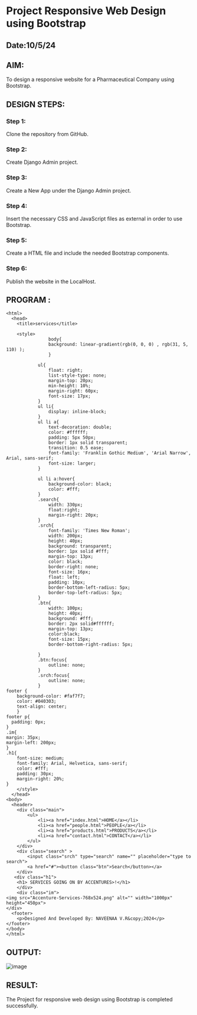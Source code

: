 # Project Responsive Web Design using Bootstrap
## Date:10/5/24
## AIM:
To design a responsive website for a Pharmaceutical Company using Bootstrap.

## DESIGN STEPS:

### Step 1:
Clone the repository from GitHub.

### Step 2:
Create Django Admin project.

### Step 3:
Create a New App under the Django Admin project.

### Step 4:
Insert the necessary CSS and JavaScript files as external in order to use Bootstrap.

### Step 5:
Create a HTML file and include the needed Bootstrap components.

### Step 6:
Publish the website in the LocalHost.

## PROGRAM :
```
<html>
  <head>
    <title>services</title>
    
    <style>
                body{
                background: linear-gradient(rgb(0, 0, 0) , rgb(31, 5, 110) );
                }
                
            ul{
                float: right;
                list-style-type: none;
                margin-top: 20px;
                min-height: 10%;
                margin-right: 60px;
                font-size: 17px;
            }
            ul li{
                display: inline-block;
            }
            ul li a{
                text-decoration: double;
                color: #ffffff;
                padding: 5px 50px;
                border: 1px solid transparent;
                transition: 0.5 ease;
                font-family: 'Franklin Gothic Medium', 'Arial Narrow', Arial, sans-serif;
                font-size: larger;
            }

            ul li a:hover{
                background-color: black;
                color: #fff;
            }
            .search{
                width: 330px;
                float:right;
                margin-right: 20px;
            }
            .srch{
                font-family: 'Times New Roman';
                width: 200px;
                height: 40px;
                background: transparent;
                border: 1px solid #fff;
                margin-top: 13px;
                color: black;
                border-right: none;
                font-size: 16px;
                float: left;
                padding: 10px;
                border-bottom-left-radius: 5px;
                border-top-left-radius: 5px;
            }
            .btn{
                width: 100px;
                height: 40px;
                background: #fff;
                border: 2px solid#ffffff;
                margin-top: 13px;
                color:black;
                font-size: 15px;
                border-bottom-right-radius: 5px;
                
            }
            .btn:focus{
                outline: none;
            }
            .srch:focus{
                outline: none;
            }
footer {
    background-color: #faf7f7;
    color: #040303;
    text-align: center;
    }
footer p{
  padding: 0px;
}  
.im{
margin: 35px;
margin-left: 200px;
}
.h1{
    font-size: medium;
    font-family: Arial, Helvetica, sans-serif;
    color: #fff;
    padding: 30px;
    margin-right: 20%;
}
    </style>
  </head>
<body>
  <header>
    <div class="main">
        <ul>
            <li><a href="index.html">HOME</a></li>
            <li><a href="people.html">PEOPLE</a></li>
            <li><a href="products.html">PRODUCTS</a></li>
            <li><a href="contact.html">CONTACT</a></li>
        </ul>
    </div>
    <div class="search" >
        <input class="srch" type="search" name="" placeholder="type to search">
        <a href="#"><button class="btn">Search</button></a>
    </div>
   <div class="h1">
    <h1> SERVICES GOING ON BY ACCENTURES>!</h1>
    </div>
    <div class="im">
<img src="Accenture-Services-768x524.png" alt="" width="1000px" height="450px">
</div>
  <footer>
    <p>Designed And Developed By: NAVEENAA V.R&copy;2024</p>
</footer>
</body>
</html>
```
## OUTPUT:
![image](https://github.com/selvasachein/Pharma/assets/131433133/c31100fe-12c5-483b-93d9-e67022bb7e10)
## RESULT:
The Project for responsive web design using Bootstrap is completed successfully.
